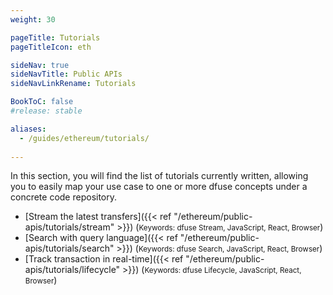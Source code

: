 ```yaml
---
weight: 30

pageTitle: Tutorials
pageTitleIcon: eth

sideNav: true
sideNavTitle: Public APIs
sideNavLinkRename: Tutorials

BookToC: false
#release: stable

aliases:
  - /guides/ethereum/tutorials/
  
---
```


In this section, you will find the list of tutorials currently written, allowing you to easily map your use case to one or more dfuse concepts under a concrete code repository.

- [Stream the latest transfers]({{< ref "/ethereum/public-apis/tutorials/stream" >}}) (<small>Keywords: dfuse Stream, JavaScript, React, Browser</small>)
- [Search with query language]({{< ref "/ethereum/public-apis/tutorials/search" >}}) (<small>Keywords: dfuse Search, JavaScript, React, Browser</small>)
- [Track transaction in real-time]({{< ref "/ethereum/public-apis/tutorials/lifecycle" >}}) (<small>Keywords: dfuse Lifecycle, JavaScript, React, Browser</small>)

<!--
    List of potential other tutorials we had:
      - List most recent transactions, and listen to new ones
      - Shine end-to-end application using React/TypeScript
      - Slack notification from on-chain events (Workers I think)
      - Reliably sync a database (cursors + navigating forks concepts)
-->
